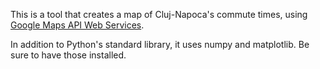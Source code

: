 This is a tool that creates a map of Cluj-Napoca's commute times, using [Google Maps API Web Services](https://developers.google.com/maps/documentation/webservices/).

In addition to Python's standard library, it uses numpy and matplotlib. Be sure to have those installed.
